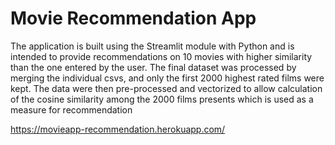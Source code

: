# Movie Recommendation App

The application is built using the Streamlit module with Python and is intended to provide recommendations on 10 movies with higher similarity than the one entered by the user. The final dataset was processed by merging the individual csvs, and only the first 2000 highest rated films were kept. The data were then pre-processed and vectorized to allow calculation of the cosine similarity among the 2000 films presents which is used as a measure for recommendation

https://movieapp-recommendation.herokuapp.com/
